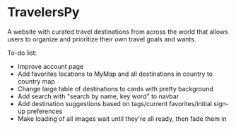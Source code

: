 # TravelersPy

A website with curated travel destinations from across the world that allows users to organize and prioritize their own travel goals and wants.

To-do list:
- Improve account page
- Add favorites locations to MyMap and all destinations in country to country map
- Change large table of destinations to cards with pretty background
- Add search with "search by name, key word" to navbar
- Add destination suggestions based on tags/current favorites/initial sign-up preferences
- Make loading of all images wait until they're all ready, then fade them in
